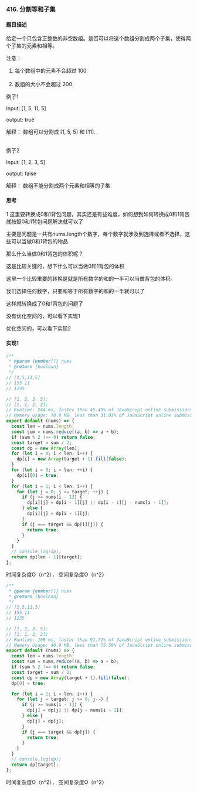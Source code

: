 ### 416. 分割等和子集

#### 题目描述

给定一个只包含正整数的非空数组。是否可以将这个数组分割成两个子集，使得两个子集的元素和相等。<br/>

注意：<br/>

1. 每个数组中的元素不会超过 100<br/><br/>
2. 数组的大小不会超过 200<br/>


例子1<br/>

Input:  [1, 5, 11, 5]<br/>

output: true<br/>

解释： 数组可以分割成 [1, 5, 5] 和 [11].<br/>
<br/>

例子2<br/>

Input: [1, 2, 3, 5]<br/>

output: false<br/>

解释： 数组不能分割成两个元素和相等的子集.<br/>

#### 思考

1 这里要转换成0和1背包问题，其实还是有些难度，如何想到如何转换成0和1背包就按照0和1背包问题解决就可以了<br/>

主要是问题是一共有nums.length个数字，每个数字就涉及到选择或者不选择，这些可以当做0和1背包的物品<br/>

那么什么当做0和1背包的体积呢？<br/>

这是比较关键的，想下什么可以当做0和1背包的体积<br/>

这里一个比较重要的转换是就是所有数字的和的一半可以当做背包的体积。<br/>

我们选择任何数字，只要和等于所有数字的和的一半就可以了<br/>


这样就转换成了0和1背包的问题了<br/>

没有优化空间的，可以看下实现1<br/>

优化空间的，可以看下实现2<br/>


#### 实现1
```js
/**
 * @param {number[]} nums
 * @return {boolean}
 */
// [1,5,11,5]
// 155 11
// 1235

// [1, 2, 3, 5];
// [1, 1, 2, 2];
// Runtime: 244 ms, faster than 45.49% of JavaScript online submissions for Partition Equal Subset Sum.
// Memory Usage: 70.8 MB, less than 31.03% of JavaScript online submissions for Partition Equal Subset Sum.
export default (nums) => {
  const len = nums.length;
  const sum = nums.reduce((a, b) => a + b);
  if (sum % 2 !== 0) return false;
  const target = sum / 2;
  const dp = new Array(len);
  for (let i = 0; i < len; i++) {
    dp[i] = new Array(target + 1).fill(false);
  }
  for (let i = 0; i < len; ++i) {
    dp[i][0] = true;
  }
  for (let i = 1; i < len; i++) {
    for (let j = 0; j <= target; ++j) {
      if (j >= nums[i - 1]) {
        dp[i][j] = dp[i - 1][j] || dp[i - 1][j - nums[i - 1]];
      } else {
        dp[i][j] = dp[i - 1][j];
      }
      if (j === target && dp[i][j]) {
        return true;
      }
    }
  }
  // console.log(dp);
  return dp[len - 1][target];
};


```
时间复杂度O（n^2），  空间复杂度O（n^2）

```js
/**
 * @param {number[]} nums
 * @return {boolean}
 */
// [1,5,11,5]
// 155 11
// 1235

// [1, 2, 3, 5];
// [1, 1, 2, 2];
// Runtime: 108 ms, faster than 91.72% of JavaScript online submissions for Partition Equal Subset Sum.
// Memory Usage: 40.9 MB, less than 75.58% of JavaScript online submissions for Partition Equal Subset Sum.
export default (nums) => {
  const len = nums.length;
  const sum = nums.reduce((a, b) => a + b);
  if (sum % 2 !== 0) return false;
  const target = sum / 2;
  const dp = new Array(target + 1).fill(false);
  dp[0] = true;

  for (let i = 1; i < len; i++) {
    for (let j = target; j >= 0; j--) {
      if (j >= nums[i - 1]) {
        dp[j] = dp[j] || dp[j - nums[i - 1]];
      } else {
        dp[j] = dp[j];
      }
      if (j === target && dp[j]) {
        return true;
      }
    }
  }
  // console.log(dp);
  return dp[target];
};

```

时间复杂度O（n^2），  空间复杂度O（n^2）